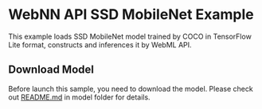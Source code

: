 WebNN API SSD MobileNet Example
======
This example loads SSD MobileNet model trained by COCO in TensorFlow Lite format, constructs and inferences it by WebML API.

Download Model
-----------
Before launch this sample, you need to download the model. Please check out [README.md](model/README.md) in model folder for details.
